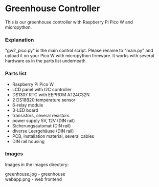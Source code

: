 # Greenhouse Controller

This is our greenhouse controller with Raspberry Pi Pico W and micropython.

### Explanation
"gw2_pico.py" is the main control script. Please rename to "main.py" and upload it on your Pico W with micropython firmware.
It works with several hardware as in the parts list underneath.

### Parts list

- Raspberry Pi Pico W
- LCD panel with I2C controller
- DS1307 RTC with EEPROM AT24C32N
- 2 DS18B20 temperature sensor
- 6-relay module
- 3-LED board
- transistors, several resistors
- power supply 5V, 12V (DIN rail)
- Sicherungsautomat (DIN rail)
- diverse Leergehäuse (DIN rail)
- PCB, installation material, several cables 
- DIN rail housing

### Images
Images in the images directory:

greenhouse.jpg     - greenhouse <br>
webapp.png         - web frontend <br>
